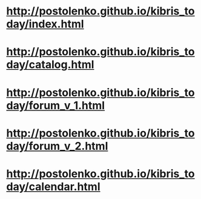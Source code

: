 # http://postolenko.github.io/kibris_today/index.html
# http://postolenko.github.io/kibris_today/catalog.html
# http://postolenko.github.io/kibris_today/forum_v_1.html
# http://postolenko.github.io/kibris_today/forum_v_2.html
# http://postolenko.github.io/kibris_today/calendar.html